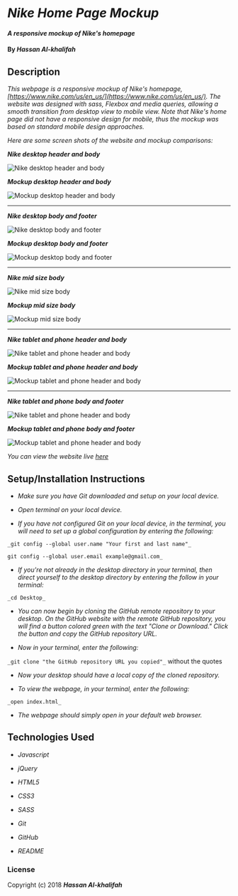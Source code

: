 # _Nike Home Page Mockup_

#### _A responsive mockup of Nike's homepage_

#### By _**Hassan Al-khalifah**_

## Description

_This webpage is a responsive mockup of Nike's homepage, [https://www.nike.com/us/en_us/](https://www.nike.com/us/en_us/). The website was designed with sass, Flexbox and media queries, allowing a smooth transition from desktop view to mobile view. Note that Nike's home page did not have a responsive design for mobile, thus the mockup was based on standard mobile design approaches._

_Here are some screen shots of the website and mockup comparisons:_

**_Nike desktop header and body_**

![Nike desktop header and body](img/nike-desktop-header-and-body.PNG)

**_Mockup desktop header and body_**

![Mockup desktop header and body](img/mockup-desktop-header-and-body.PNG)

----

**_Nike desktop body and footer_**

![Nike desktop body and footer](img/nike-desktop-body-and-footer.PNG)

**_Mockup desktop body and footer_**

![Mockup desktop body and footer](img/mockup-desktop-body-and-footer.PNG)

----

**_Nike mid size body_**

![Nike mid size body](img/nike-mid-size-body.PNG)

**_Mockup mid size body_**

![Mockup mid size body](img/mockup-mid-size-body.PNG)

----

**_Nike tablet and phone header and body_**

![Nike tablet and phone header and body](img/nike-tablet-and-phone-header-and-body.PNG)

**_Mockup tablet and phone header and body_**

![Mockup tablet and phone header and body](img/mockup-tablet-and-phone-header-and-body.PNG)

----

**_Nike tablet and phone body and footer_**

![Nike tablet and phone header and body](img/nike-tablet-and-phone-body-and-footer.PNG)

**_Mockup tablet and phone body and footer_**

![Mockup tablet and phone header and body](img/mockup-tablet-and-phone-body-and-footer.PNG)

_You can view the website live [*here*](https://hassan-a-alkhalifah.github.io/nike-home-page-mockup/)_


## Setup/Installation Instructions

* _Make sure you have Git downloaded and setup on your local device._

* _Open terminal on your local device._

* _If you have not configured Git on your local device, in the terminal, you will need to set up a global configuration by entering the following:_

```
_git config --global user.name "Your first and last name"_

git config --global user.email example@gmail.com_
```
* _If you're not already in the desktop directory in your terminal, then direct yourself to the desktop directory by entering the follow in your terminal:_

`_cd Desktop_`

* _You can now begin by cloning the GitHub remote repository to your desktop. On the GitHub website with the remote GitHub repository, you will find a button colored green with the text "Clone or Download." Click the button and copy the GitHub repository URL._

* _Now in your terminal, enter the following:_

`_git clone "the GitHub repository URL you copied"_` without the quotes

* _Now your desktop should have a local copy of the cloned repository._

* _To view the webpage, in your terminal, enter the following:_

`_open index.html_`

* _The webpage should simply open in your default web browser._

## Technologies Used

* _Javascript_

* _jQuery_

* _HTML5_

* _CSS3_

* _SASS_

* _Git_

* _GitHub_

* _README_

### License

Copyright (c) 2018 **_Hassan Al-khalifah_**
